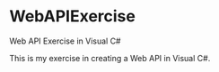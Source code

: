# WebAPIExercise
Web API Exercise in Visual C#

This is my exercise in creating a Web API in Visual C#.
